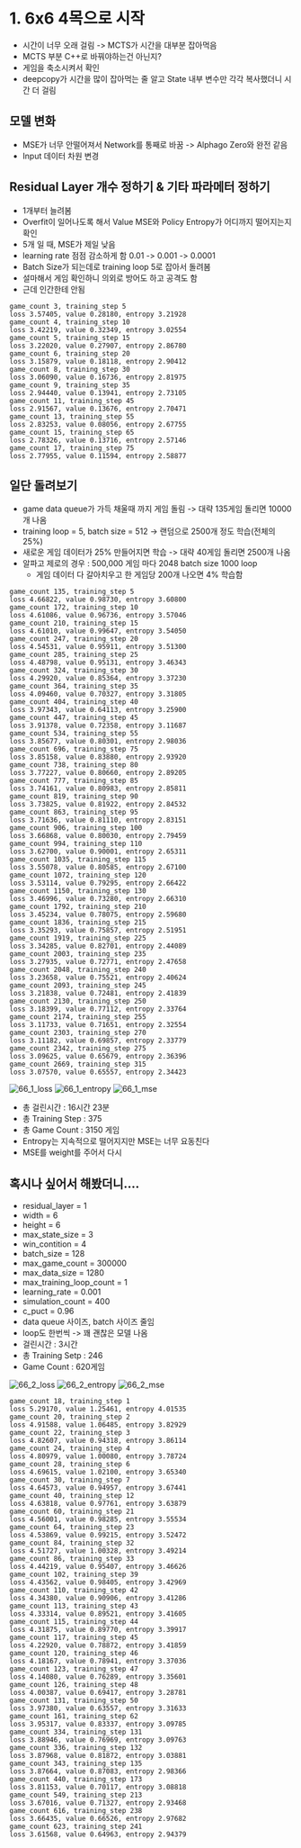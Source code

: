 # 1. 6x6 4목으로 시작
- 시간이 너무 오래 걸림 -> MCTS가 시간을 대부분 잡아먹음
- MCTS 부분 C++로 바꿔야하는건 아닌지?
- 게임을 축소시켜서 확인
- deepcopy가 시간을 많이 잡아먹는 줄 알고 State 내부 변수만 각각 복사했더니 시간 더 걸림

## 모델 변화
- MSE가 너무 안떨어져서 Network를 통째로 바꿈 -> Alphago Zero와 완전 같음
- Input 데이터 차원 변경

## Residual Layer 개수 정하기 & 기타 파라메터 정하기
- 1개부터 늘려봄
- Overfit이 일어나도록 해서 Value MSE와 Policy Entropy가 어디까지 떨어지는지 확인
- 5개 일 때, MSE가 제일 낮음
- learning rate 점점 감소하게 함 0.01 -> 0.001 -> 0.0001
- Batch Size가 되는데로 training loop 5로 잡아서 돌려봄
- 설마해서 게임 확인하니 의외로 방어도 하고 공격도 함
- 근데 인간한테 안됨
```
game_count 3, training_step 5
loss 3.57405, value 0.28180, entropy 3.21928
game_count 4, training_step 10
loss 3.42219, value 0.32349, entropy 3.02554
game_count 5, training_step 15
loss 3.22020, value 0.27907, entropy 2.86780
game_count 6, training_step 20
loss 3.15879, value 0.18118, entropy 2.90412
game_count 8, training_step 30
loss 3.06090, value 0.16736, entropy 2.81975
game_count 9, training_step 35
loss 2.94440, value 0.13941, entropy 2.73105
game_count 11, training_step 45
loss 2.91567, value 0.13676, entropy 2.70471
game_count 13, training_step 55
loss 2.83253, value 0.08056, entropy 2.67755
game_count 15, training_step 65
loss 2.78326, value 0.13716, entropy 2.57146
game_count 17, training_step 75
loss 2.77955, value 0.11594, entropy 2.58877
```

## 일단 돌려보기
- game data queue가 가득 채울때 까지 게임 돌림 -> 대략 135게임 돌리면 10000개 나옴
- training loop = 5, batch size = 512 -> 랜덤으로 2500개 정도 학습(전체의 25%)
- 새로운 게임 데이터가 25% 만들어지면 학습 -> 대략 40게임 돌리면 2500개 나옴
- 알파고 제로의 경우 : 500,000 게임 마다 2048 batch size 1000 loop
	- 게임 데이터 다 갈아치우고 한 게임당 200개 나오면 4% 학습함
```
game_count 135, training_step 5
loss 4.66822, value 0.98730, entropy 3.60800
game_count 172, training_step 10
loss 4.61086, value 0.96736, entropy 3.57046
game_count 210, training_step 15
loss 4.61010, value 0.99647, entropy 3.54050
game_count 247, training_step 20
loss 4.54531, value 0.95911, entropy 3.51300
game_count 285, training_step 25
loss 4.48798, value 0.95131, entropy 3.46343
game_count 324, training_step 30
loss 4.29920, value 0.85364, entropy 3.37230
game_count 364, training_step 35
loss 4.09460, value 0.70327, entropy 3.31805
game_count 404, training_step 40
loss 3.97343, value 0.64113, entropy 3.25900
game_count 447, training_step 45
loss 3.91378, value 0.72358, entropy 3.11687
game_count 534, training_step 55
loss 3.85677, value 0.80301, entropy 2.98036
game_count 696, training_step 75
loss 3.85158, value 0.83880, entropy 2.93920
game_count 738, training_step 80
loss 3.77227, value 0.80660, entropy 2.89205
game_count 777, training_step 85
loss 3.74161, value 0.80983, entropy 2.85811
game_count 819, training_step 90
loss 3.73825, value 0.81922, entropy 2.84532
game_count 863, training_step 95
loss 3.71636, value 0.81110, entropy 2.83151
game_count 906, training_step 100
loss 3.66868, value 0.80030, entropy 2.79459
game_count 994, training_step 110
loss 3.62700, value 0.90001, entropy 2.65311
game_count 1035, training_step 115
loss 3.55078, value 0.80585, entropy 2.67100
game_count 1072, training_step 120
loss 3.53114, value 0.79295, entropy 2.66422
game_count 1150, training_step 130
loss 3.46996, value 0.73280, entropy 2.66310
game_count 1792, training_step 210
loss 3.45234, value 0.78075, entropy 2.59680
game_count 1836, training_step 215
loss 3.35293, value 0.75857, entropy 2.51951
game_count 1919, training_step 225
loss 3.34285, value 0.82701, entropy 2.44089
game_count 2003, training_step 235
loss 3.27935, value 0.72771, entropy 2.47658
game_count 2048, training_step 240
loss 3.23658, value 0.75521, entropy 2.40624
game_count 2093, training_step 245
loss 3.21838, value 0.72481, entropy 2.41839
game_count 2130, training_step 250
loss 3.18399, value 0.77112, entropy 2.33764
game_count 2174, training_step 255
loss 3.11733, value 0.71651, entropy 2.32554
game_count 2303, training_step 270
loss 3.11182, value 0.69857, entropy 2.33779
game_count 2342, training_step 275
loss 3.09625, value 0.65679, entropy 2.36396
game_count 2669, training_step 315
loss 3.07570, value 0.65557, entropy 2.34423
```
![66_1_loss](https://github.com/Jhyeok-lee/alphago/blob/develop/img/66_1_loss.png)
![66_1_entropy](https://github.com/Jhyeok-lee/alphago/blob/develop/img/66_1_entropy.png)
![66_1_mse](https://github.com/Jhyeok-lee/alphago/blob/develop/img/66_1_mse.png)
- 총 걸린시간 : 16시간 23분
- 총 Training Step : 375
- 총 Game Count : 3150 게임
- Entropy는 지속적으로 떨어지지만 MSE는 너무 요동친다
- MSE를 weight를 주어서 다시

## 혹시나 싶어서 해봤더니....
- residual_layer = 1
- width = 6
- height = 6
- max_state_size = 3
- win_contition = 4
- batch_size = 128
- max_game_count = 300000
- max_data_size = 1280
- max_training_loop_count = 1
- learning_rate = 0.001
- simulation_count = 400
- c_puct = 0.96
- data queue 사이즈, batch 사이즈 줄임
- loop도 한번씩 -> 꽤 괜찮은 모델 나옴
- 걸린시간 : 3시간
- 총 Training Setp : 246
- Game Count : 620게임

![66_2_loss](https://github.com/Jhyeok-lee/alphago/blob/develop/img/66_2_loss.png)
![66_2_entropy](https://github.com/Jhyeok-lee/alphago/blob/develop/img/66_2_entropy.png)
![66_2_mse](https://github.com/Jhyeok-lee/alphago/blob/develop/img/66_2_mse.png)
```
game_count 18, training_step 1
loss 5.29170, value 1.25461, entropy 4.01535
game_count 20, training_step 2
loss 4.91588, value 1.06485, entropy 3.82929
game_count 22, training_step 3
loss 4.82607, value 0.94318, entropy 3.86114
game_count 24, training_step 4
loss 4.80979, value 1.00080, entropy 3.78724
game_count 28, training_step 6
loss 4.69615, value 1.02100, entropy 3.65340
game_count 30, training_step 7
loss 4.64573, value 0.94957, entropy 3.67441
game_count 40, training_step 12
loss 4.63818, value 0.97761, entropy 3.63879
game_count 60, training_step 21
loss 4.56001, value 0.98285, entropy 3.55534
game_count 64, training_step 23
loss 4.53869, value 0.99215, entropy 3.52472
game_count 84, training_step 32
loss 4.51727, value 1.00328, entropy 3.49214
game_count 86, training_step 33
loss 4.44219, value 0.95407, entropy 3.46626
game_count 102, training_step 39
loss 4.43562, value 0.98405, entropy 3.42969
game_count 110, training_step 42
loss 4.34380, value 0.90906, entropy 3.41286
game_count 113, training_step 43
loss 4.33314, value 0.89521, entropy 3.41605
game_count 115, training_step 44
loss 4.31875, value 0.89770, entropy 3.39917
game_count 117, training_step 45
loss 4.22920, value 0.78872, entropy 3.41859
game_count 120, training_step 46
loss 4.18167, value 0.78941, entropy 3.37036
game_count 123, training_step 47
loss 4.14080, value 0.76289, entropy 3.35601
game_count 126, training_step 48
loss 4.00387, value 0.69417, entropy 3.28781
game_count 131, training_step 50
loss 3.97380, value 0.63557, entropy 3.31633
game_count 161, training_step 62
loss 3.95317, value 0.83337, entropy 3.09785
game_count 334, training_step 131
loss 3.88946, value 0.76969, entropy 3.09763
game_count 336, training_step 132
loss 3.87968, value 0.81872, entropy 3.03881
game_count 343, training_step 135
loss 3.87664, value 0.87083, entropy 2.98366
game_count 440, training_step 173
loss 3.81153, value 0.70117, entropy 3.08818
game_count 549, training_step 213
loss 3.67016, value 0.71327, entropy 2.93468
game_count 616, training_step 238
loss 3.66435, value 0.66526, entropy 2.97682
game_count 623, training_step 241
loss 3.61568, value 0.64963, entropy 2.94379
```